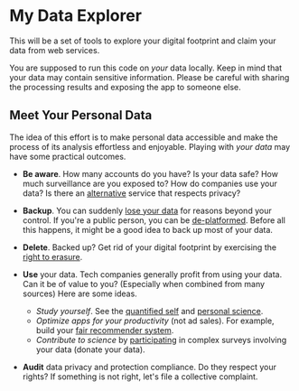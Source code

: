 My Data Explorer
================

This will be a set of tools to explore your digital footprint and claim your data from web services.

You are supposed to run this code on _your_ data locally. Keep in mind that your data may contain sensitive information. Please be careful with sharing the processing results and exposing the app to someone else.

## Meet Your Personal Data

The idea of this effort is to make personal data accessible and make the process of its analysis effortless and enjoyable. Playing with _your data_ may have some practical outcomes.

- **Be aware**. How many accounts do you have? Is your data safe? How much surveillance are you exposed to? How do companies use your data? Is there an [alternative](https://github.com/pluja/awesome-privacy) service that respects privacy?

- **Backup**. You can suddenly [lose your data](https://www.nytimes.com/2022/08/21/technology/google-surveillance-toddler-photo.html) for reasons beyond your control. If you're a public person, you can be [de-platformed](https://en.wikipedia.org/wiki/Deplatforming). Before all this happens, it might be a good idea to back up most of your data.

- **Delete**. Backed up? Get rid of your digital footprint by exercising the [right to erasure](https://gdpr-info.eu/art-17-gdpr/).

- **Use** your data. Tech companies generally profit from using your data. Can it be of value to you? (Especially when combined from many sources) Here are some ideas.

  - *Study yourself*. See the [quantified self](https://quantifiedself.com/) and [personal science](https://leanpub.com/Personal-Science).
  - *Optimize apps for your productivity* (not ad sales). For example, build your [fair recommender system](https://arxiv.org/pdf/2105.12353.pdf).
  - *Contribute to science* by [participating](https://en.wikipedia.org/wiki/Citizen_science) in complex surveys involving your data (donate your data).

- **Audit** data privacy and protection compliance. Do they respect your rights? If something is not right, let's file a collective complaint.
